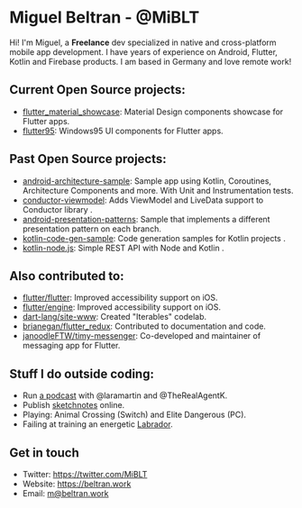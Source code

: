 # Miguel Beltran - @MiBLT

Hi! I'm Miguel, a **Freelance** dev specialized in native and cross-platform mobile app development. I have years of experience on Android, Flutter, Kotlin and Firebase products. I am based in Germany and love remote work!

## Current Open Source projects:

- [flutter_material_showcase](https://github.com/miquelbeltran/flutter_material_showcase): Material Design components showcase for Flutter apps.
- [flutter95](https://github.com/miquelbeltran/flutter95): Windows95 UI components for Flutter apps.

## Past Open Source projects:

- [android-architecture-sample](https://github.com/miquelbeltran/android-architecture-sample): Sample app using Kotlin, Coroutines, Architecture Components and more. With Unit and Instrumentation tests. 
- [conductor-viewmodel](https://github.com/miquelbeltran/conductor-viewmodel): Adds ViewModel and LiveData support to Conductor library .
- [android-presentation-patterns](https://github.com/miquelbeltran/android-presentation-patterns): Sample that implements a different presentation pattern on each branch.
- [kotlin-code-gen-sample](https://github.com/miquelbeltran/kotlin-code-gen-sample): Code generation samples for Kotlin projects .
- [kotlin-node.js](https://github.com/miquelbeltran/kotlin-node.js): Simple REST API with Node and Kotlin .

## Also contributed to:

- [flutter/flutter](https://github.com/flutter/flutter/commits?author=miquelbeltran): Improved accessibility support on iOS.
- [flutter/engine](https://github.com/flutter/engine/commits?author=miquelbeltran): Improved accessibility support on iOS.
- [dart-lang/site-www](https://github.com/dart-lang/site-www/commits?author=miquelbeltran): Created "Iterables" codelab.
- [brianegan/flutter_redux](https://github.com/brianegan/flutter_redux/commits?author=miquelbeltran): Contributed to documentation and code.
- [janoodleFTW/timy-messenger](https://github.com/janoodleFTW/timy-messenger): Co-developed and maintainer of messaging app for Flutter.

## Stuff I do outside coding:

- Run [a podcast](https://codecafeteria.dev/) with @laramartin and @TheRealAgentK.
- Publish [sketchnotes](https://sketchnoting.dev) online.
- Playing: Animal Crossing (Switch) and Elite Dangerous (PC).
- Failing at training an energetic [Labrador](https://twitter.com/LilianaVomLowen).

## Get in touch

- Twitter: https://twitter.com/MiBLT
- Website: https://beltran.work
- Email: [m@beltran.work](mailto:m@beltran.work)
